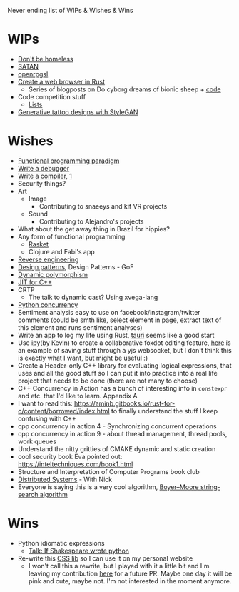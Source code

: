 Never ending list of WIPs & Wishes & Wins

# WIPs

* [Don't be homeless](https://github.com/marimeireles/dont-be-homeless)
* [SATAN](https://github.com/marimeireles/SATAN)
* [openrpgsl](https://github.com/marimeireles/openrpgsl)
* [Create a web browser in Rust](https://browser.engineering/)
    * Series of blogposts on Do cyborg dreams of bionic sheep + [code](https://cyborgdream.github.io/tags/rust/)
* Code competition stuff
    * [Lists](https://docs.google.com/presentation/d/16SIWm87WhsKAVZZwOt0EgypDuicOhEznJ3982ueXjzA/edit?usp=sharing)
* [Generative tattoo designs with StyleGAN](https://github.com/marimeireles/stylegan3/)

# Wishes

* [Functional programming paradigm](https://blog.kalvad.com/haskell-series-part-1/)
* [Write a debugger](https://blog.tartanllama.xyz/writing-a-linux-debugger-setup/)
* [Write a compiler](https://www.cs.cornell.edu/courses/cs6120/2020fa/self-guided/), [1](https://norasandler.com/2017/11/29/Write-a-Compiler.html)
* Security things?
* Art
    * Image
        * Contributing to snaeeys and kif VR projects
    * Sound
        * Contributing to Alejandro's projects
* What about the get away thing in Brazil for hippies?
* Any form of functional programming
    * [Rasket](https://docs.racket-lang.org/quick/)
    * Clojure and Fabi's app
* [Reverse engineering](https://0x41.cf/reversing/2021/07/21/reversing-x86-and-c-code-for-beginners.html)
* [Design patterns](https://realpython.com/factory-method-python/), Design Patterns - GoF
* [Dynamic polymorphism](https://www.youtube.com/watch?v=8c6BAQcYF_E)
* [JIT for C++](https://blog.quarkslab.com/easyjit-just-in-time-compilation-for-c.html)
* CRTP
   * The talk to dynamic cast? Using xvega-lang
* [Python concurrency](https://realpython.com/python-concurrency/)
* Sentiment analysis easy to use on facebook/instagram/twitter comments (could be smth like, select element in page, extract text of this element and runs sentiment analyses)
* Write an app to log my life using Rust, [tauri](https://github.com/tauri-apps/tauri) seems like a good start
* Use ipy(by Kevin) to create a collaborative foxdot editing feature, [here](https://github.com/jupyter-server/jupyter_server/pull/624/files) is an example of saving stuff through a yjs websocket, but I don't think this is exactly what I want, but might be useful :)
* Create a Header-only C++ library for evaluating logical expressions, that uses <T> and all the good stuff so I can put it into practice into a real life project that needs to be done (there are not many to choose)
* C++ Concurrency in Action has a bunch of interesting info in `constexpr` and etc. that I'd like to learn. Appendix A
* I want to read this: https://aminb.gitbooks.io/rust-for-c/content/borrowed/index.html to finally understand the stuff I keep confusing with C++
* cpp concurrency in action 4 - Synchronizing concurrent operations
* cpp concurrency in action 9 - about thread management, thread pools, work queues
* Understand the nitty gritties of CMAKE dynamic and static creation
* cool security book Eva pointed out: https://inteltechniques.com/book1.html
* Structure and Interpretation of Computer Programs book club
* [Distributed Systems](https://www.cl.cam.ac.uk/teaching/2021/ConcDisSys/dist-sys-notes.pdf) - With Nick
* Everyone is saying this is a very cool algorithm, [Boyer–Moore string-search algorithm](https://en.wikipedia.org/wiki/Boyer%E2%80%93Moore_string-search_algorithm)
   
# Wins
   
* Python idiomatic expressions
    * [Talk: If Shakespeare wrote python](https://drive.google.com/file/d/11IPLKpIu5sWGPsvAGmBNpd_kMQkygTVA/view?usp=sharing)
* Re-write this [CSS lib](https://github.com/marimeireles/98.css?organization=marimeireles&organization=marimeireles) so I can use it on my personal website
   * I won't call this a rewrite, but I played with it a little bit and I'm leaving my contribution [here](https://codepen.io/marimeireles/pen/NWaZpbJ) for a future PR. Maybe one day it will be pink and cute, maybe not. I'm not interested in the moment anymore.
